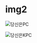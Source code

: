 # img2

![당신은PC](https://user-images.githubusercontent.com/111984910/186421000-56dc8c26-ae94-4a4a-b202-0857d7c50cfd.png)

![당신은KPC](https://user-images.githubusercontent.com/111984910/186421009-c2618983-e446-4ea4-8786-e0bb919c912e.png)
